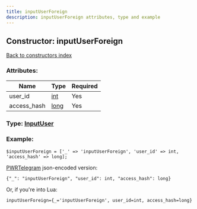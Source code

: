 ```yaml
---
title: inputUserForeign
description: inputUserForeign attributes, type and example
---
```

## Constructor: inputUserForeign  
[Back to constructors index](index.md)



### Attributes:

| Name     |    Type       | Required |
|----------|---------------|----------|
|user\_id|[int](../types/int.md) | Yes|
|access\_hash|[long](../types/long.md) | Yes|



### Type: [InputUser](../types/InputUser.md)


### Example:

```
$inputUserForeign = ['_' => 'inputUserForeign', 'user_id' => int, 'access_hash' => long];
```  

[PWRTelegram](https://pwrtelegram.xyz) json-encoded version:

```
{"_": "inputUserForeign", "user_id": int, "access_hash": long}
```


Or, if you're into Lua:  


```
inputUserForeign={_='inputUserForeign', user_id=int, access_hash=long}

```


